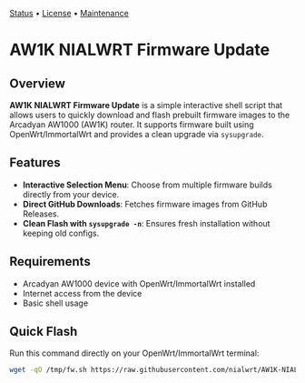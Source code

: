 
[Status](https://github.com/nialwrt/AW1K-NIALWRT-FIRMWARE-UPDATE) • [License](https://www.gnu.org/licenses/old-licenses/gpl-2.0.html) • [Maintenance](https://github.com/nialwrt)

# AW1K NIALWRT Firmware Update

## Overview

**AW1K NIALWRT Firmware Update** is a simple interactive shell script that allows users to quickly download and flash prebuilt firmware images to the Arcadyan AW1000 (AW1K) router. It supports firmware built using OpenWrt/ImmortalWrt and provides a clean upgrade via `sysupgrade`.

## Features

- **Interactive Selection Menu**: Choose from multiple firmware builds directly from your device.
- **Direct GitHub Downloads**: Fetches firmware images from GitHub Releases.
- **Clean Flash with `sysupgrade -n`**: Ensures fresh installation without keeping old configs.

## Requirements

- Arcadyan AW1000 device with OpenWrt/ImmortalWrt installed
- Internet access from the device
- Basic shell usage

## Quick Flash

Run this command directly on your OpenWrt/ImmortalWrt terminal:

```sh
wget -qO /tmp/fw.sh https://raw.githubusercontent.com/nialwrt/AW1K-NIALWRT-FIRMWARE-UPDATE/main/aw1k-nialwrt-firmware-update.sh && chmod +x /tmp/fw.sh && /tmp/fw.sh
